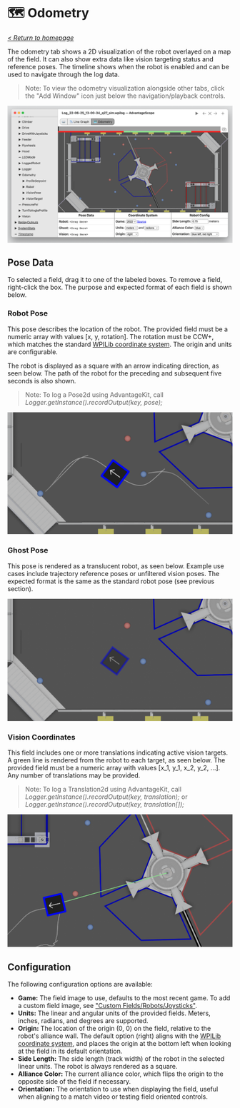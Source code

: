 # 🗺 Odometry

_[< Return to homepage](/docs/INDEX.md)_

The odometry tab shows a 2D visualization of the robot overlayed on a map of the field. It can also show extra data like vision targeting status and reference poses. The timeline shows when the robot is enabled and can be used to navigate through the log data.

> Note: To view the odometry visualization alongside other tabs, click the "Add Window" icon just below the navigation/playback controls.

![Overview of odometry tab](/docs/resources/odometry/odometry-1.png)

## Pose Data

To selected a field, drag it to one of the labeled boxes. To remove a field, right-click the box. The purpose and expected format of each field is shown below.

### Robot Pose

This pose describes the location of the robot. The provided field must be a numeric array with values [x, y, rotation]. The rotation must be CCW+, which matches the standard [WPILib coordinate system](https://docs.wpilib.org/en/stable/docs/software/advanced-controls/geometry/coordinate-systems.html). The origin and units are configurable.

The robot is displayed as a square with an arrow indicating direction, as seen below. The path of the robot for the preceding and subsequent five seconds is also shown.

> Note: To log a Pose2d using AdvantageKit, call _Logger.getInstance().recordOutput(key, pose);_

![Robot pose](/docs/resources/odometry/odometry-2.png)

### Ghost Pose

This pose is rendered as a translucent robot, as seen below. Example use cases include trajectory reference poses or unfiltered vision poses. The expected format is the same as the standard robot pose (see previous section).

![Ghost pose](/docs/resources/odometry/odometry-3.png)

### Vision Coordinates

This field includes one or more translations indicating active vision targets. A green line is rendered from the robot to each target, as seen below. The provided field must be a numeric array with values [x_1, y_1, x_2, y_2, ...]. Any number of translations may be provided.

> Note: To log a Translation2d using AdvantageKit, call _Logger.getInstance().recordOutput(key, translation);_ or _Logger.getInstance().recordOutput(key, translation[]);_

![Vision coordinates](/docs/resources/odometry/odometry-4.png)

## Configuration

The following configuration options are available:

- **Game:** The field image to use, defaults to the most recent game. To add a custom field image, see ["Custom Fields/Robots/Joysticks"](/docs/CUSTOM-CONFIG.md).
- **Units:** The linear and angular units of the provided fields. Meters, inches, radians, and degrees are supported.
- **Origin:** The location of the origin (0, 0) on the field, relative to the robot's alliance wall. The default option (right) aligns with the [WPILib coordinate system](https://docs.wpilib.org/en/stable/docs/software/advanced-controls/geometry/coordinate-systems.html), and places the origin at the bottom left when looking at the field in its default orientation.
- **Side Length:** The side length (track width) of the robot in the selected linear units. The robot is always rendered as a square.
- **Alliance Color:** The current alliance color, which flips the origin to the opposite side of the field if necessary.
- **Orientation:** The orientation to use when displaying the field, useful when aligning to a match video or testing field oriented controls.
